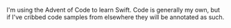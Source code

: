 I'm using the Advent of Code to learn Swift. Code is generally my own, but if I've cribbed code samples from elsewhere they will be annotated as such.
